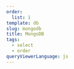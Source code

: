 ```yaml
---
order:
  list: 1
template: db
slug: mongodb
title: MongoDB
tags:
  - select
  - order
queryViewerLanguage: js
---
```

